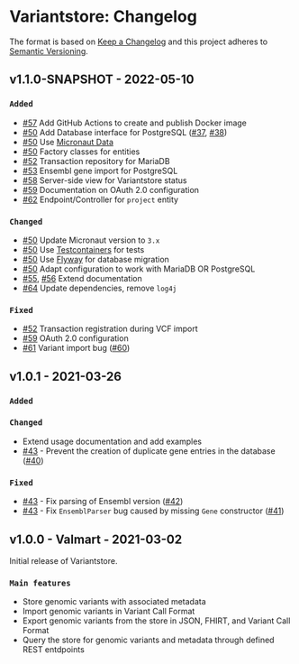 # Variantstore: Changelog

The format is based on [Keep a Changelog](https://keepachangelog.com/en/1.0.0/)
and this project adheres to [Semantic Versioning](https://semver.org/spec/v2.0.0.html).

## v1.1.0-SNAPSHOT - 2022-05-10

### `Added`

- [#57](https://github.com/qbicsoftware/variantstore-service/pull/57) Add GitHub Actions to create and publish Docker image
- [#50](https://github.com/qbicsoftware/variantstore-service/pull/50) Add Database interface for PostgreSQL ([#37](https://github.com/qbicsoftware/variantstore-service/issues/37), [#38](https://github.com/qbicsoftware/variantstore-service/issues/38))
- [#50](https://github.com/qbicsoftware/variantstore-service/pull/50) Use [Micronaut Data](https://micronaut-projects.github.io/micronaut-data/latest/guide/)
- [#50](https://github.com/qbicsoftware/variantstore-service/pull/50) Factory classes for entities
- [#52](https://github.com/qbicsoftware/variantstore-service/pull/52) Transaction repository for MariaDB
- [#53](https://github.com/qbicsoftware/variantstore-service/pull/53) Ensembl gene import for PostgreSQL
- [#58](https://github.com/qbicsoftware/variantstore-service/pull/58) Server-side view for Variantstore status
- [#59](https://github.com/qbicsoftware/variantstore-service/pull/59) Documentation on OAuth 2.0 configuration
- [#62](https://github.com/qbicsoftware/variantstore-service/pull/62) Endpoint/Controller for `project` entity

### `Changed`

- [#50](https://github.com/qbicsoftware/variantstore-service/pull/50) Update Micronaut version to `3.x`
- [#50](https://github.com/qbicsoftware/variantstore-service/pull/50) Use [Testcontainers](https://www.testcontainers.org) for tests
- [#50](https://github.com/qbicsoftware/variantstore-service/pull/50) Use [Flyway](https://flywaydb.org) for database migration
- [#50](https://github.com/qbicsoftware/variantstore-service/pull/50) Adapt configuration to work with MariaDB OR PostgreSQL
- [#55](https://github.com/qbicsoftware/variantstore-service/pull/55), [#56](https://github.com/qbicsoftware/variantstore-service/pull/56) Extend documentation
- [#64](https://github.com/qbicsoftware/variantstore-service/pull/64) Update dependencies, remove `log4j`

### `Fixed`

- [#52](https://github.com/qbicsoftware/variantstore-service/pull/52) Transaction registration during VCF import
- [#59](https://github.com/qbicsoftware/variantstore-service/pull/59) OAuth 2.0 configuration
- [#61](https://github.com/qbicsoftware/variantstore-service/pull/61) Variant import bug ([#60](https://github.com/qbicsoftware/variantstore-service/issues/60))

## v1.0.1 - 2021-03-26

### `Added`

### `Changed`

- Extend usage documentation and add examples
- [#43](https://github.com/qbicsoftware/variantstore-service/pull/43) - Prevent the creation of duplicate gene entries in the database ([#40](https://github.com/qbicsoftware/variantstore-service/issues/40))

### `Fixed`

- [#43](https://github.com/qbicsoftware/variantstore-service/pull/43) - Fix parsing of Ensembl version ([#42](https://github.com/qbicsoftware/variantstore-service/issues/42))
- [#43](https://github.com/qbicsoftware/variantstore-service/pull/43) - Fix `EnsemblParser` bug caused by missing `Gene` constructor ([#41](https://github.com/qbicsoftware/variantstore-service/issues/41))

## v1.0.0 - Valmart - 2021-03-02

Initial release of Variantstore.

### `Main features`

- Store genomic variants with associated metadata
- Import genomic variants in Variant Call Format
- Export genomic variants from the store in JSON, FHIRT, and Variant Call Format
- Query the store for genomic variants and metadata through defined REST entdpoints
